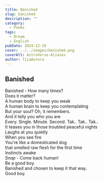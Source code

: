 ```yaml
---
title: Banished
slug: banished
description: ""
category:
  - Poems
tags:
  - Dream
  - English
pubDate: 2024-12-19
cover: ../../images/banished.png
coverAlt: AstroVerse-Aliases
author: TiiaAurora
---
```


## Banished

Banished - How many times?<br>
Does it matter?<br>
A human body to keep you weak<br>
A human brain to keep you contemplating<br>
But your soul? Oh, it remembers.<br>
And it telly you who you are<br>
Every. Single. Minute. Second. Tak.. Tak.. Tak..<br>
It teases you in those troubled peaceful nights<br>
Laughs at you quietly<br>
When you see fire<br>
You're like a domesticated dog<br>
that smelled raw flesh for the first time<br>
Instincts awake<br>
_Snap_ - Come back human! <br>
Be a good boy. <br>
Banished and chosen to keep it that way. <br>
Good boy. <br>
